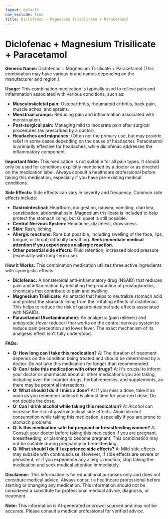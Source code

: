 ```yaml
---
layout: default
nav_exclude: true
title: Diclofenac + Magnesium Trisilicate + Paracetamol
---
```


# Diclofenac + Magnesium Trisilicate + Paracetamol

**Generic Name:** Diclofenac + Magnesium Trisilicate + Paracetamol (This combination may have various brand names depending on the manufacturer and region.)


**Usage:** This combination medication is typically used to relieve pain and inflammation associated with various conditions, such as:

* **Musculoskeletal pain:**  Osteoarthritis, rheumatoid arthritis, back pain, muscle aches, and sprains.
* **Menstrual cramps:**  Reducing pain and inflammation associated with menstruation.
* **Post-surgical pain:**  Managing mild to moderate pain after surgical procedures (as prescribed by a doctor).
* **Headaches and migraines:** (Often not the primary use, but may provide relief in some cases depending on the cause of headache).  Paracetamol is primarily effective for headaches, while diclofenac addresses the inflammatory component.

**Important Note:** This medication is not suitable for all pain types. It should only be used for conditions explicitly mentioned by a doctor or as directed on the medication label.  Always consult a healthcare professional before taking this medication, especially if you have pre-existing medical conditions.


**Side Effects:**  Side effects can vary in severity and frequency. Common side effects include:

* **Gastrointestinal:**  Heartburn, indigestion, nausea, vomiting, diarrhea, constipation, abdominal pain. Magnesium trisilicate is included to help protect the stomach lining, but GI upset is still possible.
* **Central Nervous System:**  Headache, dizziness, drowsiness.
* **Skin:**  Rash, itching.
* **Allergic reactions:**  Rare but possible, including swelling of the face, lips, tongue, or throat; difficulty breathing.  **Seek immediate medical attention if you experience an allergic reaction.**
* **Other potential side effects:**  Fluid retention, increased blood pressure (especially with long-term use).


**How it Works:** This combination medication utilizes three active ingredients with synergistic effects:

* **Diclofenac:** A nonsteroidal anti-inflammatory drug (NSAID) that reduces pain and inflammation by inhibiting the production of prostaglandins, chemicals that contribute to pain and swelling.
* **Magnesium Trisilicate:** An antacid that helps to neutralize stomach acid and protect the stomach lining from the irritating effects of diclofenac.  This helps to reduce the risk of gastrointestinal side effects associated with NSAIDs.
* **Paracetamol (Acetaminophen):** An analgesic (pain reliever) and antipyretic (fever reducer) that works on the central nervous system to reduce pain perception and lower fever.  The exact mechanism of its analgesic effect isn't fully understood.



**FAQs:**

* **Q: How long can I take this medication?** A:  The duration of treatment depends on the condition being treated and should be determined by a doctor.  Do not take this medication for longer than recommended.
* **Q: Can I take this medication with other drugs?** A:  It's crucial to inform your doctor or pharmacist about all other medications you are taking, including over-the-counter drugs, herbal remedies, and supplements, as there may be potential interactions.
* **Q: What should I do if I miss a dose?** A:  If you miss a dose, take it as soon as you remember unless it is almost time for your next dose. Do not double the dose.
* **Q: Can I drink alcohol while taking this medication?** A:  Alcohol can increase the risk of gastrointestinal side effects.  Avoid alcohol consumption while taking this medication, especially if you are prone to stomach problems.
* **Q: Is this medication safe for pregnant or breastfeeding women?** A:  Consult your doctor before taking this medication if you are pregnant, breastfeeding, or planning to become pregnant. This combination may not be suitable during pregnancy or breastfeeding.
* **Q:  What should I do if I experience side effects?** A:  Mild side effects may subside with continued use.  However, if side effects are severe or persistent, or if you experience any allergic reaction, stop taking the medication and seek medical attention immediately.


**Disclaimer:** This information is for educational purposes only and does not constitute medical advice. Always consult a healthcare professional before starting or changing any medication.  This information should not be considered a substitute for professional medical advice, diagnosis, or treatment.


**Note:** This information is AI-generated or crowd-sourced and may not be accurate. Please consult a medical professional for verified advice.